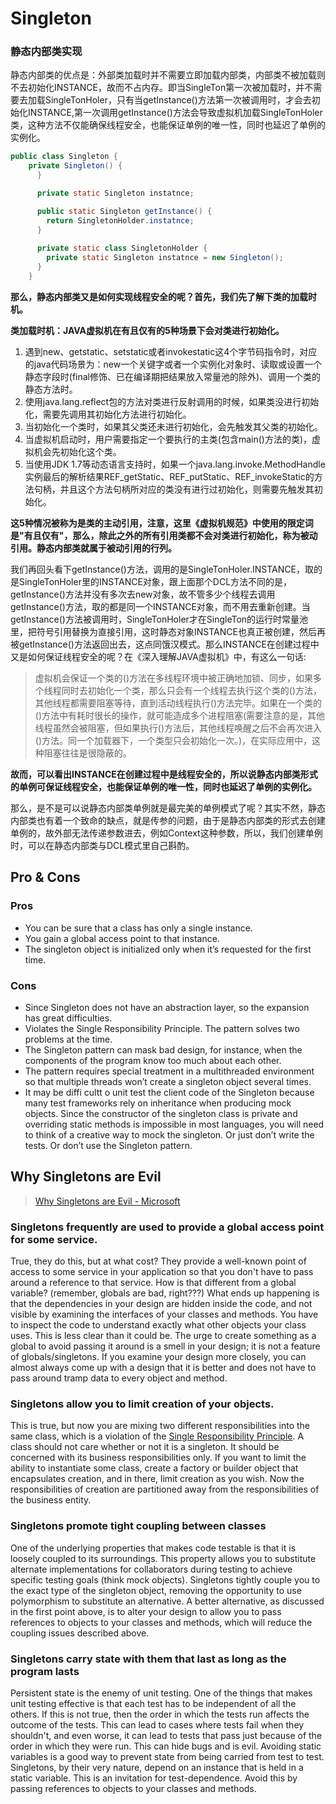 # Singleton

### 静态内部类实现

静态内部类的优点是：外部类加载时并不需要立即加载内部类，内部类不被加载则不去初始化INSTANCE，故而不占内存。即当SingleTon第一次被加载时，并不需要去加载SingleTonHoler，只有当getInstance()方法第一次被调用时，才会去初始化INSTANCE,第一次调用getInstance()方法会导致虚拟机加载SingleTonHoler类，这种方法不仅能确保线程安全，也能保证单例的唯一性，同时也延迟了单例的实例化。

```java
public class Singleton {
    private Singleton() {
      }

      private static Singleton instatnce;

      public static Singleton getInstance() {
        return SingletonHolder.instatnce;
      }
    
      private static class SingletonHolder {
        private static Singleton instatnce = new Singleton();
      }
	}
```

**那么，静态内部类又是如何实现线程安全的呢？首先，我们先了解下类的加载时机。**

**类加载时机：JAVA虚拟机在有且仅有的5种场景下会对类进行初始化。**

1. 遇到new、getstatic、setstatic或者invokestatic这4个字节码指令时，对应的java代码场景为：new一个关键字或者一个实例化对象时、读取或设置一个静态字段时(final修饰、已在编译期把结果放入常量池的除外)、调用一个类的静态方法时。
2. 使用java.lang.reflect包的方法对类进行反射调用的时候，如果类没进行初始化，需要先调用其初始化方法进行初始化。
3. 当初始化一个类时，如果其父类还未进行初始化，会先触发其父类的初始化。
4. 当虚拟机启动时，用户需要指定一个要执行的主类(包含main()方法的类)，虚拟机会先初始化这个类。
5. 当使用JDK 1.7等动态语言支持时，如果一个java.lang.invoke.MethodHandle实例最后的解析结果REF_getStatic、REF_putStatic、REF_invokeStatic的方法句柄，并且这个方法句柄所对应的类没有进行过初始化，则需要先触发其初始化。

**这5种情况被称为是类的主动引用，注意，这里《虚拟机规范》中使用的限定词是"有且仅有"，那么，除此之外的所有引用类都不会对类进行初始化，称为被动引用。静态内部类就属于被动引用的行列。**

我们再回头看下getInstance()方法，调用的是SingleTonHoler.INSTANCE，取的是SingleTonHoler里的INSTANCE对象，跟上面那个DCL方法不同的是，getInstance()方法并没有多次去new对象，故不管多少个线程去调用getInstance()方法，取的都是同一个INSTANCE对象，而不用去重新创建。当getInstance()方法被调用时，SingleTonHoler才在SingleTon的运行时常量池里，把符号引用替换为直接引用，这时静态对象INSTANCE也真正被创建，然后再被getInstance()方法返回出去，这点同饿汉模式。那么INSTANCE在创建过程中又是如何保证线程安全的呢？在《深入理解JAVA虚拟机》中，有这么一句话:

> 虚拟机会保证一个类的()方法在多线程环境中被正确地加锁、同步，如果多个线程同时去初始化一个类，那么只会有一个线程去执行这个类的()方法，其他线程都需要阻塞等待，直到活动线程执行()方法完毕。如果在一个类的()方法中有耗时很长的操作，就可能造成多个进程阻塞(需要注意的是，其他线程虽然会被阻塞，但如果执行()方法后，其他线程唤醒之后不会再次进入()方法。同一个加载器下，一个类型只会初始化一次。)，在实际应用中，这种阻塞往往是很隐蔽的。

**故而，可以看出INSTANCE在创建过程中是线程安全的，所以说静态内部类形式的单例可保证线程安全，也能保证单例的唯一性，同时也延迟了单例的实例化。**

那么，是不是可以说静态内部类单例就是最完美的单例模式了呢？其实不然，静态内部类也有着一个致命的缺点，就是传参的问题，由于是静态内部类的形式去创建单例的，故外部无法传递参数进去，例如Context这种参数，所以，我们创建单例时，可以在静态内部类与DCL模式里自己斟酌。

## Pro & Cons

### Pros

- You can be sure that a class has only a single instance.
- You gain a global access point to that instance.
- The singleton object is initialized only when it’s requested for the first time.

### Cons

- Since Singleton does not have an abstraction layer, so the expansion has great difficulties.
- Violates the Single Responsibility Principle. The pattern solves
    two problems at the time.
- The Singleton pattern can mask bad design, for instance, when the components of the program know too much about each other.
- The pattern requires special treatment in a multithreaded environment so that multiple threads won’t create a singleton object several times.
- It may be diffi cultt o unit test the client code of the Singleton because many test frameworks rely on inheritance when producing mock objects. Since the constructor of the singleton class is private and overriding static methods is impossible in most languages, you will need to think of a creative way to mock the singleton. Or just don’t write the tests. Or don’t use the Singleton pattern.

## Why Singletons are Evil

>[Why Singletons are Evil - Microsoft](https://docs.microsoft.com/en-us/archive/blogs/scottdensmore/why-singletons-are-evil)

### Singletons frequently are used to provide a global access point for some service.

True, they do this, but at what cost? They provide a well-known point of access to some service in your application so that you don't have to pass around a reference to that service. How is that different from a global variable? (remember, globals are bad, right???) What ends up happening is that the dependencies in your design are hidden inside the code, and not visible by examining the interfaces of your classes and methods. You have to inspect the code to understand exactly what other objects your class uses. This is less clear than it could be. The urge to create something as a global to avoid passing it around is a smell in your design; it is not a feature of globals/singletons. If you examine your design more closely, you can almost always come up with a design that it is better and does not have to pass around tramp data to every object and method.

### Singletons allow you to limit creation of your objects.
This is true, but now you are mixing two different responsibilities into the same class, which is a violation of the [Single Responsibility Principle](http://c2.com/cgi/wiki?SingleResponsibilityPrinciple). A class should not care whether or not it is a singleton. It should be concerned with its business responsibilities only. If you want to limit the ability to instantiate some class, create a factory or builder object that encapsulates creation, and in there, limit creation as you wish. Now the responsibilities of creation are partitioned away from the responsibilities of the business entity.

### Singletons promote tight coupling between classes

One of the underlying properties that makes code testable is that it is loosely coupled to its surroundings. This property allows you to substitute alternate implementations for collaborators during testing to achieve specific testing goals (think mock objects). Singletons tightly couple you to the exact type of the singleton object, removing the opportunity to use polymorphism to substitute an alternative. A better alternative, as discussed in the first point above, is to alter your design to allow you to pass references to objects to your classes and methods, which will reduce the coupling issues described above.

### Singletons carry state with them that last as long as the program lasts
Persistent state is the enemy of unit testing. One of the things that makes unit testing effective is that each test has to be independent of all the others. If this is not true, then the order in which the tests run affects the outcome of the tests. This can lead to cases where tests fail when they shouldn't, and even worse, it can lead to tests that pass just because of the order in which they were run. This can hide bugs and is evil. Avoiding static variables is a good way to prevent state from being carried from test to test. Singletons, by their very nature, depend on an instance that is held in a static variable. This is an invitation for test-dependence. Avoid this by passing references to objects to your classes and methods.